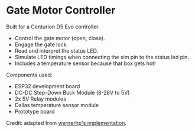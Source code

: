 # Gate Motor Controller

Built for a Centurion D5 Evo controller.

* Control the gate motor (open, close).
* Engage the gate lock.
* Read and interpret the status LED.
* Simulate LED timings when connecting the sim pin to the status led pin.
* Includes a temperature sensor because that box gets hot!

Components used:

* ESP32 development board
* DC-DC Step-Down Buck Module (8-28V to 5V)
* 2x 5V Relay modules
* Dallas temperature sensor module
* Prototype board

Credit: adapted from [wernerhp's implementation](https://github.com/wernerhp/esphome/tree/main/centurion-d5-evo).

